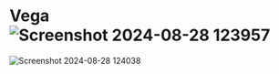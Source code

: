 # Vega![Screenshot 2024-08-28 123957](https://github.com/user-attachments/assets/4b7b35be-1cf9-4b49-b6d0-54170ce7f512)

![Screenshot 2024-08-28 124038](https://github.com/user-attachments/assets/32979b87-fe5f-4af7-90e1-5781d9635d95)

